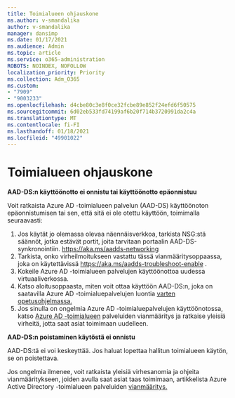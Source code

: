 ```yaml
---
title: Toimialueen ohjauskone
ms.author: v-smandalika
author: v-smandalika
manager: dansimp
ms.date: 01/17/2021
ms.audience: Admin
ms.topic: article
ms.service: o365-administration
ROBOTS: NOINDEX, NOFOLLOW
localization_priority: Priority
ms.collection: Adm_O365
ms.custom:
- "7909"
- "9003233"
ms.openlocfilehash: d4cbe80c3e8f0ce32fcbe89e852f24efd6f50575
ms.sourcegitcommit: 6d02eb533fd74199af6b20f714b3720991da2c4a
ms.translationtype: MT
ms.contentlocale: fi-FI
ms.lasthandoff: 01/18/2021
ms.locfileid: "49901022"
---
```

# <a name="domain-controller"></a>Toimialueen ohjauskone

**AAD-DS:n käyttöönotto ei onnistu tai käyttöönotto epäonnistuu**

Voit ratkaista Azure AD -toimialueen palvelun (AAD-DS) käyttöönoton epäonnistumisen tai sen, että sitä ei ole otettu käyttöön, toimimalla seuraavasti:

1. Jos käytät jo olemassa olevaa näennäisverkkoa, tarkista NSG:stä säännöt, jotka estävät portit, joita tarvitaan portaalin AAD-DS-synkronointiin. https://aka.ms/aadds-networking
2. Tarkista, onko virheilmoitukseen vastattu tässä vianmääritysoppaassa, joka on käytettävissä  https://aka.ms/aadds-troubleshoot-enable .
3. Kokeile Azure AD -toimialueen palvelujen käyttöönottoa uudessa virtuaaliverkossa.
4. Katso aloitusoppaasta, miten voit ottaa käyttöön AAD-DS:n, joka on saatavilla Azure AD -toimialuepalvelujen luontia [varten opetusohjelmassa.](https://docs.microsoft.com/azure/active-directory-domain-services/tutorial-create-instance)
5. Jos sinulla on ongelmia Azure AD -toimialuepalvelujen käyttöönotossa, katso [Azure AD -toimialueen](https://docs.microsoft.com/azure/active-directory-domain-services/troubleshoot) palveluiden vianmääritys ja ratkaise yleisiä virheitä, jotta saat asiat toimimaan uudelleen. 

**AAD-DS:n poistaminen käytöstä ei onnistu**

AAD-DS:tä ei voi keskeyttää. Jos haluat lopettaa hallitun toimialueen käytön, se on poistettava.

Jos ongelmia ilmenee, voit ratkaista yleisiä virhesanomia ja ohjeita vianmääritykseen, joiden avulla saat asiat taas toimimaan, artikkelista Azure Active Directory -toimialueen palveluiden [vianmääritys.](https://docs.microsoft.com/azure/active-directory-domain-services/troubleshoot)
